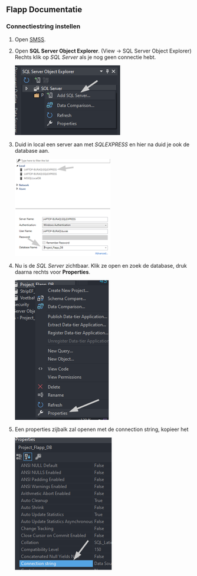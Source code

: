 ## Flapp Documentatie

### Connectiestring instellen

1. Open [SMSS](## 'SQL Server Management Studio').

2. Open **SQL Server Object Explorer**. (View -> SQL Server Object Explorer)
   Rechts klik op _SQL Server_ als je nog geen connectie hebt.

   ![connStr1](Images/connStr1.png)

3. Duid in local een server aan met _SQLEXPRESS_ en hier na duid je ook de database aan.

   ![connStr2](Images/connStr2.png)

4. Nu is de _SQL Server_ zichtbaar. Klik ze open en zoek de database, druk daarna rechts voor **Properties**.

   ![connStr3](Images/connStr3.png)

5. Een properties zijbalk zal openen met de connection string, kopieer het

   ![connStr4](Images/connStr4.png)
